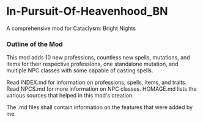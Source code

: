 # In-Pursuit-Of-Heavenhood_BN
A comprehensive mod for Cataclysm: Bright Nights
### Outline of the Mod
This mod adds 10 new professions, countless new spells, mutations, and items for their respective professions, one standalone mutation, and multiple NPC classes with some capable of casting spells.

Read INDEX.md for information on professions, spells, items, and traits. Read NPCS.md for more information on NPC classes. HOMAGE.md lists the various sources that helped in this mod's creation.

The .md files shall contain information on the features that were added by me.
